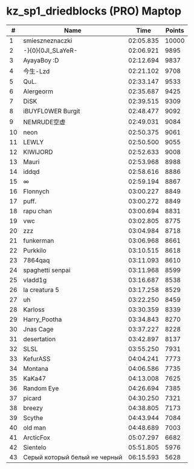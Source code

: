 # kz_sp1_driedblocks (PRO) Maptop

|  # | Name | Time | Points |
|-------------- | -------------- | -------------- | -------------- | 
| 1 | smieszneznaczki | 02:05.835 | 10000 | 
| 2 | -}{0}{0JI_SLaYeR- | 02:06.921 | 9895 | 
| 3 | AyayaBoy :D | 02:12.694 | 9837 | 
| 4 | 今生-Lzd | 02:21.102 | 9708 | 
| 5 | QuL. | 02:33.147 | 9533 | 
| 6 | Alergeorm | 02:35.687 | 9425 | 
| 7 | DiSK | 02:39.515 | 9309 | 
| 8 | iBUYFL0WER Burgit | 02:48.477 | 9092 | 
| 9 | NEMRUDE空虚 | 02:49.031 | 9084 | 
| 10 | neon | 02:50.375 | 9061 | 
| 11 | LEWLY | 02:50.500 | 9055 | 
| 12 | KIWIJORD | 02:52.633 | 9008 | 
| 13 | Mauri | 02:53.968 | 8988 | 
| 14 | iddqd | 02:58.616 | 8886 | 
| 15 | ∞ | 02:59.194 | 8867 | 
| 16 | Flonnych | 03:00.227 | 8849 | 
| 17 | puff. | 03:00.272 | 8849 | 
| 18 | rapu chan | 03:00.694 | 8831 | 
| 19 | vwc | 03:02.805 | 8775 | 
| 20 | zzz | 03:04.984 | 8718 | 
| 21 | funkerman | 03:06.968 | 8661 | 
| 22 | Purkkilo | 03:10.515 | 8618 | 
| 23 | 7864qaq | 03:11.093 | 8610 | 
| 24 | spaghetti senpai | 03:11.968 | 8599 | 
| 25 | vladd1g | 03:16.687 | 8538 | 
| 26 | la creatura 5 | 03:17.258 | 8529 | 
| 27 | uh | 03:22.250 | 8459 | 
| 28 | Karloss | 03:30.359 | 8339 | 
| 29 | Harry_Pootha | 03:34.843 | 8270 | 
| 30 | Jnas Cage | 03:37.227 | 8228 | 
| 31 | desertation | 03:42.897 | 8137 | 
| 32 | SLSL | 03:55.250 | 7931 | 
| 33 | KefurASS | 04:04.241 | 7773 | 
| 34 | Montana | 04:06.586 | 7735 | 
| 35 | KaKa47 | 04:13.008 | 7625 | 
| 36 | Random Eye | 04:26.694 | 7385 | 
| 37 | picard | 04:30.250 | 7321 | 
| 38 | breezy | 04:38.805 | 7173 | 
| 39 | Scythe | 04:43.944 | 7084 | 
| 40 | old man | 04:48.689 | 7003 | 
| 41 | ArcticFox | 05:07.297 | 6682 | 
| 42 | Sientelo | 05:51.805 | 5976 | 
| 43 | Серый который белый не черный | 06:15.593 | 5628 | 

